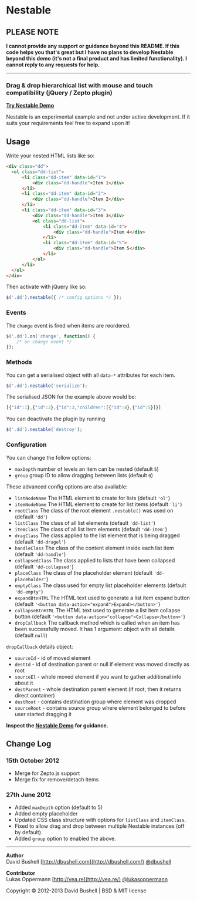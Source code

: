 Nestable
========

## PLEASE NOTE

**I cannot provide any support or guidance beyond this README. If this code helps you that's great but I have no plans to develop Nestable beyond this demo (it's not a final product and has limited functionality). I cannot reply to any requests for help.**

* * *

### Drag & drop hierarchical list with mouse and touch compatibility (jQuery / Zepto plugin)

[**Try Nestable Demo**](http://dbushell.github.com/Nestable/)

Nestable is an experimental example and not under active development. If it suits your requirements feel free to expand upon it!

## Usage

Write your nested HTML lists like so:

```html
<div class="dd">
  <ol class="dd-list">
      <li class="dd-item" data-id="1">
          <div class="dd-handle">Item 1</div>
      </li>
      <li class="dd-item" data-id="2">
          <div class="dd-handle">Item 2</div>
      </li>
      <li class="dd-item" data-id="3">
          <div class="dd-handle">Item 3</div>
          <ol class="dd-list">
              <li class="dd-item" data-id="4">
                  <div class="dd-handle">Item 4</div>
              </li>
              <li class="dd-item" data-id="5">
                  <div class="dd-handle">Item 5</div>
              </li>
          </ol>
      </li>
  </ol>
</div>
```

Then activate with jQuery like so:

```javascript
$('.dd').nestable({ /* config options */ });
```

### Events

The `change` event is fired when items are reordered.

```javascript
$('.dd').on('change', function() {
	/* on change event */
});
```

### Methods

You can get a serialised object with all `data-*` attributes for each item.

```javascript
$('.dd').nestable('serialize');
```

The serialised JSON for the example above would be:

```javascript
[{"id":1},{"id":2},{"id":3,"children":[{"id":4},{"id":5}]}]
```

You can deactivate the plugin by running

```javascript
$('.dd').nestable('destroy');
```

### Configuration

You can change the follow options:

* `maxDepth` number of levels an item can be nested (default `5`)
* `group` group ID to allow dragging between lists (default `0`)

These advanced config options are also available:

* `listNodeName` The HTML element to create for lists (default `'ol'`)
* `itemNodeName` The HTML element to create for list items (default `'li'`)
* `rootClass` The class of the root element `.nestable()` was used on (default `'dd'`)
* `listClass` The class of all list elements (default `'dd-list'`)
* `itemClass` The class of all list item elements (default `'dd-item'`)
* `dragClass` The class applied to the list element that is being dragged (default `'dd-dragel'`)
* `handleClass` The class of the content element inside each list item (default `'dd-handle'`)
* `collapsedClass` The class applied to lists that have been collapsed (default `'dd-collapsed'`)
* `placeClass` The class of the placeholder element (default `'dd-placeholder'`)
* `emptyClass` The class used for empty list placeholder elements (default `'dd-empty'`)
* `expandBtnHTML` The HTML text used to generate a list item expand button (default `'<button data-action="expand">Expand></button>'`)
* `collapseBtnHTML` The HTML text used to generate a list item collapse button (default `'<button data-action="collapse">Collapse</button>'`)
* `dropCallback` The callback method which is called when an item has been successfully moved. It has 1 argument: object with all details (default `null`)

`dropCallback` details object:

* `sourceId` - id of moved element
* `destId` - id of destination parent or null if element was moved directly as root
* `sourceEl` - whole moved element if you want to gather additional info about it
* `destParent` - whole destination parent element (if root, then it returns direct container)
* `destRoot` - contains destination group where element was dropped
* `sourceRoot` - contains source group where element belonged to before user started dragging it

**Inspect the [Nestable Demo](http://dbushell.github.com/Nestable/) for guidance.**

## Change Log

### 15th October 2012

* Merge for Zepto.js support
* Merge fix for remove/detach items

### 27th June 2012

* Added `maxDepth` option (default to 5)
* Added empty placeholder
* Updated CSS class structure with options for `listClass` and `itemClass`.
* Fixed to allow drag and drop between multiple Nestable instances (off by default).
* Added `group` option to enabled the above.

* * *

**Author**   
David Bushell [http://dbushell.com](http://dbushell.com/) [@dbushell](http://twitter.com/dbushell/)

**Contributor**   
Lukas Oppermann [http://vea.re](http://vea.re/) [@lukasoppermann](http://twitter.com/lukasoppermann/)

Copyright © 2012-2013 David Bushell | BSD & MIT license
